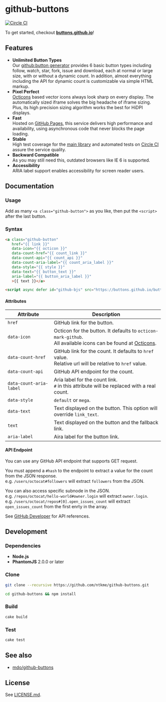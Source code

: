 github-buttons
==============

[![Circle CI](https://circleci.com/gh/ntkme/github-buttons.svg?style=svg)](https://circleci.com/gh/ntkme/github-buttons)

To get started, checkout **[buttons.github.io](https://buttons.github.io)**!  

## Features

- **Unlimited Button Types**  
  Our [github:button generator](https://buttons.github.io) provides 6 basic button types including follow, watch, star, fork, issue and download, each at normal or large size, with or without a dynamic count.  In addition, almost everything including the API for dynamic count is customizable via simple HTML markup.
- **Pixel Perfect**  
  [Octicons](https://octicons.github.com) based vector icons always look sharp on every display.  The automatically sized iframe solves the big headache of iframe sizing.  Plus, its high precision sizing algorithm works the best for HiDPI displays.
- **Fast**  
  Hosted on [GitHub Pages](https://pages.github.com), this service delivers high performance and availability, using asynchronous code that never blocks the page loading.
- **Stable**  
  High test coverage for the [main library](buttons.js) and automated tests on [Circle CI](https://circleci.com/gh/ntkme/github-buttons) assure the service quality.
- **Backward Compatible**  
  As you may still need this, outdated browsers like IE 6 is supported.
- **Accessibility**  
  ARIA label support enables accessibility for screen reader users.

## Documentation

### Usage

Add as many `<a class="github-button">` as you like, then put the `<script>` after the last button.

### Syntax

``` html
<a class="github-button"
   href="{{ link }}"
   data-icon="{{ octicon }}"
   data-count-href="{{ count_link }}"
   data-count-api="{{ count_api }}"
   data-count-aria-label="{{ count_aria_label }}"
   data-style="{{ style }}"
   data-text="{{ button_text }}"
   aria-label="{{ button_aria_label }}"
   >{{ text }}</a>
```

``` html
<script async defer id="github-bjs" src="https://buttons.github.io/buttons.js"></script>
```

#### Attributes

| Attribute               | Description                                                                                                                                     |
| ---------               | -----------                                                                                                                                     |
| `href`                  | GitHub link for the button.                                                                                                                     |
| `data-icon`             | Octicon for the button. It defaults to `octicon-mark-github`. <br> All available icons can be found at [Octicons](https://octicons.github.com). |
| `data-count-href`       | GitHub link for the count. It defaults to `href` value. <br> Relative url will be relative to `href` value.                                     |
| `data-count-api`        | GitHub API endpoint for the count.                                                                                                              |
| `data-count-aria-label` | Aria label for the count link. <br> `#` in this attribute will be replaced with a real count.                                                   |
| `data-style`            | `default` or `mega`.                                                                                                                            |
| `data-text`             | Text displayed on the button. This option will override `link_text`.                                                                            |
| `text`                  | Text displayed on the button and the fallback link.                                                                                             |
| `aria-label`            | Aira label for the button link.                                                                                                                 |

#### API Endpoint

You can use any GitHub API endpoint that supports GET request.  

You must append a `#hash` to the endpoint to extract a value for the count from the JSON response.  
e.g. `/users/octocat#followers` will extract `followers` from the JSON.  

You can also access specific subnode in the JSON.  
e.g. `/repos/octocat/hello-world#owner.login` will extract `owner.login`.  
e.g. `/users/octocat/repos#[0].open_issues_count` will extract `open_issues_count` from the first enrty in the array.  

See [GitHub Developer](https://developer.github.com) for API references.



Development
-----------

### Dependencies

- **Node.js**
- **PhantomJS** 2.0.0 or later

### Clone

``` sh
git clone --recursive https://github.com/ntkme/github-buttons.git
```

``` sh
cd github-buttons && npm install
```

### Build

``` sh
cake build
```

### Test

``` sh
cake test
```



See also
--------

- [mdo/github-buttons](https://ghbtns.com)



License
-------

See [LICENSE.md](LICENSE.md).
